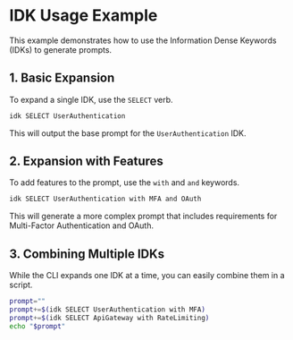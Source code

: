# IDK Usage Example

This example demonstrates how to use the Information Dense Keywords (IDKs) to generate prompts.

## 1. Basic Expansion

To expand a single IDK, use the `SELECT` verb.

```bash
idk SELECT UserAuthentication
```

This will output the base prompt for the `UserAuthentication` IDK.

## 2. Expansion with Features

To add features to the prompt, use the `with` and `and` keywords.

```bash
idk SELECT UserAuthentication with MFA and OAuth
```

This will generate a more complex prompt that includes requirements for Multi-Factor Authentication and OAuth.

## 3. Combining Multiple IDKs

While the CLI expands one IDK at a time, you can easily combine them in a script.

```bash
prompt=""
prompt+=$(idk SELECT UserAuthentication with MFA)
prompt+=$(idk SELECT ApiGateway with RateLimiting)
echo "$prompt"
```
